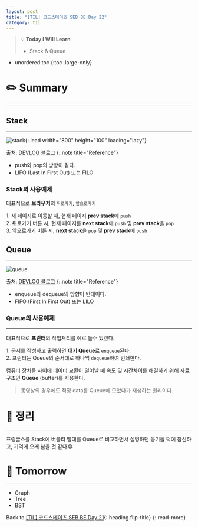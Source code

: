 ```yaml
---
layout: post
title: "[TIL] 코드스테이츠 SEB BE Day 22"
category: til
---
```

> 💡 **Today I Will Learn**
>
> * Stack & Queue

* unordered toc
{:toc .large-only}

# ✏️ Summary
***

## Stack
***

![stack](https://user-images.githubusercontent.com/44282342/170477964-6db5f83b-4596-4e22-b70f-6591fc068c9d.png){:.lead width="800" height="100" loading="lazy"}

출처: [DEVLOG 블로그](https://deepwelloper.tistory.com/entry/%ED%8C%8C%EC%9D%B4%EC%8D%ACPython%EC%9C%BC%EB%A1%9C-%EC%8A%A4%ED%83%9D%EA%B3%BC-%ED%81%90-%EC%82%AC%EC%9A%A9%ED%95%98%EB%8A%94-%EB%B2%95-%EC%98%88%EC%A0%9C-%ED%8F%AC%ED%95%A8)
{:.note title="Reference"}

* push와 pop의 방향이 같다.
* LIFO (Last In First Out) 또는 FILO

### Stack의 사용예제

대표적으로 **브라우저**의 `뒤로가기`, `앞으로가기`

1\. 새 페이지로 이동할 때, 현재 페이지 **prev stack**에 `push`  
2\. 뒤로가기 버튼 시, 현재 페이지를 **next stack**에 `push` 및 **prev stack**을 `pop`  
3\. 앞으로가기 버튼 시, **next stack**을 `pop` 및 **prev stack**에 `push`

## Queue
***

![queue](https://user-images.githubusercontent.com/44282342/170478028-3b96ca83-650f-4dff-87b9-4e5a0fa2efdf.png)

출처: [DEVLOG 블로그](https://deepwelloper.tistory.com/entry/%ED%8C%8C%EC%9D%B4%EC%8D%ACPython%EC%9C%BC%EB%A1%9C-%EC%8A%A4%ED%83%9D%EA%B3%BC-%ED%81%90-%EC%82%AC%EC%9A%A9%ED%95%98%EB%8A%94-%EB%B2%95-%EC%98%88%EC%A0%9C-%ED%8F%AC%ED%95%A8)
{:.note title="Reference"}

* enqueue와 dequeue의 방향이 반대이다.
* FIFO (First In First Out) 또는 LILO

### Queue의 사용예제
***

대표적으로 **프린터**의 작업처리를 예로 들수 있겠다.

1\. 문서를 작성하고 출력하면 **대기 Queue**로 `enqueue`된다.  
2\. 프린터는 Queue의 순서대로 하나씩 `dequeue`하여 인쇄한다.

컴퓨터 장치들 사이에 데이터 교환이 일어날 때 속도 및 시간차이를 해결하기 위해 자료구조인 **Queue** (buffer)를 사용한다.

> 동영상의 경우에도 적정 data를 Queue에 모았다가 재생하는 원리이다.

# 📌 정리
***

프링글스를 Stack에 버블티 빨대를 Queue로 비교하면서 설명하던 동기들 덕에 참신하고, 기억에 오래 남을 것 같다😂

# 🎯 Tomorrow
***
* Graph
* Tree
* BST

Back to [[TIL] 코드스테이츠 SEB BE Day 21](220525-til){:.heading.flip-title}
{:.read-more}